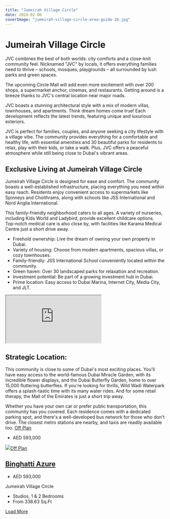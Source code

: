 ```yaml
---
title: "Jumeirah Village Circle"
date: 2024-02-06
coverImage: "jumeirah-village-circle-area-guide-26.jpg"
---
```


# Jumeirah Village Circle

JVC combines the best of both worlds: city comforts and a close-knit community feel. Nicknamed "JVC" by locals, it offers everything families need to thrive – schools, mosques, playgrounds – all surrounded by lush parks and green spaces. 

The upcoming Circle Mall will add even more excitement with over 200 shops, a supermarket anchor, cinemas, and restaurants. Getting around is a breeze thanks to JVC's central location near major roads.  
  
JVC boasts a stunning architectural style with a mix of modern villas, townhouses, and apartments. Think dream homes come true! Each development reflects the latest trends, featuring unique and luxurious exteriors.  
  
  
JVC is perfect for families, couples, and anyone seeking a city lifestyle with a village vibe. The community provides everything for a comfortable and healthy life, with essential amenities and 30 beautiful parks for residents to relax, play with their kids, or take a walk. Plus, JVC offers a peaceful atmosphere while still being close to Dubai's vibrant areas.  
  
  

## Exclusive Living at Jumeirah Village Circle

Jumeirah Village Circle is designed for ease and comfort. The community boasts a well-established infrastructure, placing everything you need within easy reach. Residents enjoy convenient access to supermarkets like Spinneys and Choithrams, along with schools like JSS International and Nord Anglia International.  
  
This family-friendly neighborhood caters to all ages. A variety of nurseries, including Kids World and Ladybird, provide excellent childcare options. Top-notch medical care is also close by, with facilities like Karama Medical Centre just a short drive away.

- Freehold ownership: Live the dream of owning your own property in Dubai.
- Variety of housing: Choose from modern apartments, spacious villas, or cozy townhouses.
- Family-friendly: JSS International School conveniently located within the community.
- Green haven: Over 30 landscaped parks for relaxation and recreation.
- Investment potential: Be part of a growing investment hub in Dubai.
- Prime location: Easy access to Dubai Marina, Internet City, Media City, and JLT.

<iframe loading="lazy" src="https://maps.google.com/maps?q=Jumeirah%20Village%20Circle&amp;t=m&amp;z=12&amp;output=embed&amp;iwloc=near" title="Jumeirah Village Circle" aria-label="Jumeirah Village Circle"></iframe>

## Strategic Location:

This community is close to some of Dubai's most exciting places. You'll have easy access to the world-famous Dubai Miracle Garden, with its incredible flower displays, and the Dubai Butterfly Garden, home to over 15,000 fluttering butterflies. If you're looking for thrills, Wild Wadi Waterpark offers a splash-tastic time with its many water rides. And for some retail therapy, the Mall of the Emirates is just a short trip away.  
  
Whether you have your own car or prefer public transportation, this community has you covered. Each residence comes with a dedicated parking spot, and there's a well-developed bus network for those who don't drive. The closest metro stations are nearby, and taxis are readily available too. [Off Plan](https://sevenluxuryrealestate.com/status/off-plan/)

- AED 593,000

 [![](images/12305-592x444.webp)](https://sevenluxuryrealestate.com/dubai-property/binghatti-azure/)[Off Plan](https://sevenluxuryrealestate.com/status/off-plan/)

## [Binghatti Azure](https://sevenluxuryrealestate.com/dubai-property/binghatti-azure/) 

- AED 593,000

Jumeirah Village Circle

- Studios, 1 & 2 Bedrooms
- From 338.63 Sq.Ft

[Load More](#)
